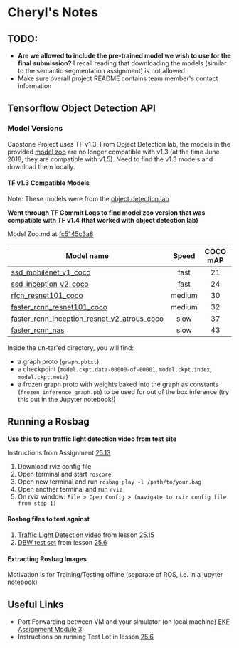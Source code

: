# Cheryl's Notes

## TODO:
- **Are we allowed to include the pre-trained model we wish to use for the final submission?** I recall reading that downloading the models (similar to the semantic segmentation assignment) is not allowed.
- Make sure overall project README contains team member's contact information


## Tensorflow Object Detection API

### Model Versions
Capstone Project uses TF v1.3. From Object Detection lab, the models in the provided [model zoo](https://github.com/tensorflow/models/blob/master/research/object_detection/g3doc/detection_model_zoo.md) are no longer compatible with v1.3 (at the time June 2018, they are compatible with v1.5). Need to find the v1.3 models and download them locally.

#### TF v1.3 Compatible Models
Note: These models were from the [object detection lab](https://github.com/udacity/CarND-Object-Detection-Lab/blob/master/CarND-Object-Detection-Lab.ipynb)

**Went through TF Commit Logs to find model zoo version that was compatible with TF v1.4 (that worked with object detection lab)**

Model Zoo.md at [fc5145c3a8 ](https://github.com/tensorflow/models/blob/fc5145c3a8346c3b09f6268f2deccc33ef220c29/research/object_detection/g3doc/detection_model_zoo.md)

| Model name  | Speed | COCO mAP | Outputs |
| ------------ | :--------------: | :--------------: | :-------------: |
| [ssd_mobilenet_v1_coco](http://download.tensorflow.org/models/object_detection/ssd_mobilenet_v1_coco_11_06_2017.tar.gz) | fast | 21 | Boxes |
| [ssd_inception_v2_coco](http://download.tensorflow.org/models/object_detection/ssd_inception_v2_coco_11_06_2017.tar.gz) | fast | 24 | Boxes |
| [rfcn_resnet101_coco](http://download.tensorflow.org/models/object_detection/rfcn_resnet101_coco_11_06_2017.tar.gz)  | medium | 30 | Boxes |
| [faster_rcnn_resnet101_coco](http://download.tensorflow.org/models/object_detection/faster_rcnn_resnet101_coco_11_06_2017.tar.gz) | medium | 32 | Boxes |
| [faster_rcnn_inception_resnet_v2_atrous_coco](http://download.tensorflow.org/models/object_detection/faster_rcnn_inception_resnet_v2_atrous_coco_11_06_2017.tar.gz) | slow | 37 | Boxes |
| [faster_rcnn_nas](http://download.tensorflow.org/models/object_detection/faster_rcnn_nas_17_10_2017.tar.gz) | slow | 43 | Boxes |

Inside the un-tar'ed directory, you will find:

* a graph proto (`graph.pbtxt`)
* a checkpoint
  (`model.ckpt.data-00000-of-00001`, `model.ckpt.index`, `model.ckpt.meta`)
* a frozen graph proto with weights baked into the graph as constants
  (`frozen_inference_graph.pb`) to be used for out of the box inference
    (try this out in the Jupyter notebook!)

## Running a Rosbag
**Use this  to run traffic light detection video from test site**

Instructions from Assignment [25.13](https://classroom.udacity.com/nanodegrees/nd013/parts/6047fe34-d93c-4f50-8336-b70ef10cb4b2/modules/undefined/lessons/462c933d-9f24-42d3-8bdc-a08a5fc866e4/concepts/3251f513-2f82-4d5d-88b6-9d646bbd9101)

1. Download rviz config file
2. Open terminal and start `roscore`
3. Open new terminal and run `rosbag play -l /path/to/your.bag`
4. Open another terminal and run `rviz`
5. On rviz window: `File > Open Config > (navigate to rviz config file from step 1)`

#### Rosbag files to test against
1. [Traffic Light Detection video](https://drive.google.com/file/d/0B2_h37bMVw3iYkdJTlRSUlJIamM/view?usp=sharing) from lesson [25.15](https://classroom.udacity.com/nanodegrees/nd013/parts/6047fe34-d93c-4f50-8336-b70ef10cb4b2/modules/undefined/lessons/462c933d-9f24-42d3-8bdc-a08a5fc866e4/project)
2. [DBW test set](https://s3-us-west-1.amazonaws.com/udacity-selfdrivingcar/files/reference.bag.zip) from lesson [25.6](https://classroom.udacity.com/nanodegrees/nd013/parts/6047fe34-d93c-4f50-8336-b70ef10cb4b2/modules/undefined/lessons/462c933d-9f24-42d3-8bdc-a08a5fc866e4/concepts/877ed434-6955-4371-afcc-ff5b8769f0ce)

#### Extracting Rosbag Images
Motivation is for Training/Testing offline (separate of ROS, i.e. in a jupyter notebook)

## Useful Links
- Port Forwarding between VM and your simulator (on local machine) [EKF Assignment Module 3](https://classroom.udacity.com/nanodegrees/nd013/parts/40f38239-66b6-46ec-ae68-03afd8a601c8/modules/0949fca6-b379-42af-a919-ee50aa304e6a/lessons/f758c44c-5e40-4e01-93b5-1a82aa4e044f/concepts/16cf4a78-4fc7-49e1-8621-3450ca938b77)
- Instructions on running Test Lot in lesson [25.6](https://s3-us-west-1.amazonaws.com/udacity-selfdrivingcar/files/reference.bag.zip)
